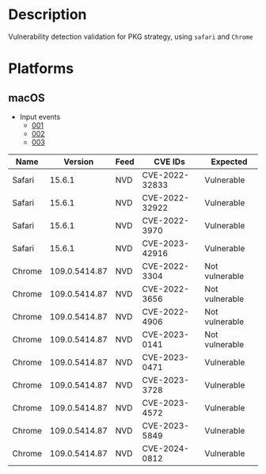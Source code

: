 # Description

Vulnerability detection validation for PKG strategy, using `safari` and `Chrome`

# Platforms

## macOS

- Input events
  - [001](input_001.json)
  - [002](input_002.json)
  - [003](input_003.json)


| Name      | Version           | Feed      | CVE IDs        | Expected       |
|-----------|-------------------|-----------|----------------|----------------|
| Safari    | 15.6.1            | NVD       | CVE-2022-32833 | Vulnerable     |
| Safari    | 15.6.1            | NVD       | CVE-2022-32922 | Vulnerable     |
| Safari    | 15.6.1            | NVD       | CVE-2022-3970  | Vulnerable     |
| Safari    | 15.6.1            | NVD       | CVE-2023-42916 | Vulnerable     |
| Chrome    | 109.0.5414.87     | NVD       | CVE-2022-3304  | Not vulnerable |
| Chrome    | 109.0.5414.87     | NVD       | CVE-2022-3656  | Not vulnerable |
| Chrome    | 109.0.5414.87     | NVD       | CVE-2022-4906  | Not vulnerable |
| Chrome    | 109.0.5414.87     | NVD       | CVE-2023-0141  | Not vulnerable |
| Chrome    | 109.0.5414.87     | NVD       | CVE-2023-0471  | Vulnerable     |
| Chrome    | 109.0.5414.87     | NVD       | CVE-2023-3728  | Vulnerable     |
| Chrome    | 109.0.5414.87     | NVD       | CVE-2023-4572  | Vulnerable     |
| Chrome    | 109.0.5414.87     | NVD       | CVE-2023-5849  | Vulnerable     |
| Chrome    | 109.0.5414.87     | NVD       | CVE-2024-0812  | Vulnerable     |

